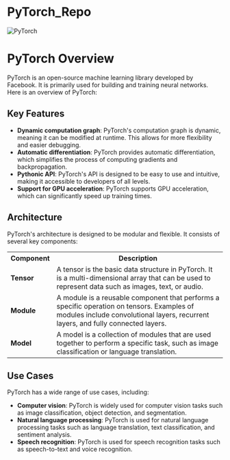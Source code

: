 # PyTorch_Repo

<img src="https://www.google.com/url?sa=i&url=https%3A%2F%2Fen.m.wikipedia.org%2Fwiki%2FFile%3APyTorch_logo_black.svg&psig=AOvVaw32OHPSCM5WcN86onWesZti&ust=1721715257986000&source=images&cd=vfe&opi=89978449&ved=0CBEQjRxqFwoTCOj2qMH_uYcDFQAAAAAdAAAAABAE" alt="PyTorch">


<!DOCTYPE html>
<html>
<head>
</head>
<body>
    <h1>PyTorch Overview</h1>
    <p>PyTorch is an open-source machine learning library developed by Facebook. It is primarily used for building and training neural networks. Here is an overview of PyTorch:</p>
    <h2>Key Features</h2>
    <ul>
        <li><b>Dynamic computation graph</b>: PyTorch's computation graph is dynamic, meaning it can be modified at runtime. This allows for more flexibility and easier debugging.</li>
        <li><b>Automatic differentiation</b>: PyTorch provides automatic differentiation, which simplifies the process of computing gradients and backpropagation.</li>
        <li><b>Pythonic API</b>: PyTorch's API is designed to be easy to use and intuitive, making it accessible to developers of all levels.</li>
        <li><b>Support for GPU acceleration</b>: PyTorch supports GPU acceleration, which can significantly speed up training times.</li>
    </ul>
    <h2>Architecture</h2>
    <p>PyTorch's architecture is designed to be modular and flexible. It consists of several key components:</p>
    <table>
        <tr>
            <th>Component</th>
            <th>Description</th>
        </tr>
        <tr>
            <td><b>Tensor</b></td>
            <td>A tensor is the basic data structure in PyTorch. It is a multi-dimensional array that can be used to represent data such as images, text, or audio.</td>
        </tr>
        <tr>
            <td><b>Module</b></td>
            <td>A module is a reusable component that performs a specific operation on tensors. Examples of modules include convolutional layers, recurrent layers, and fully connected layers.</td>
        </tr>
        <tr>
            <td><b>Model</b></td>
            <td>A model is a collection of modules that are used together to perform a specific task, such as image classification or language translation.</td>
        </tr>
    </table>
    <h2>Use Cases</h2>
    <p>PyTorch has a wide range of use cases, including:</p>
    <ul>
        <li><b>Computer vision</b>: PyTorch is widely used for computer vision tasks such as image classification, object detection, and segmentation.</li>
        <li><b>Natural language processing</b>: PyTorch is used for natural language processing tasks such as language translation, text classification, and sentiment analysis.</li>
        <li><b>Speech recognition</b>: PyTorch is used for speech recognition tasks such as speech-to-text and voice recognition.</li>
    </ul>
</body>
</html>
